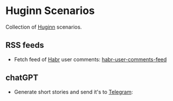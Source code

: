# Huginn Scenarios

Collection of [Huginn](https://github.com/huginn/huginn) scenarios.

## RSS feeds

+ Fetch feed of [Habr](https://habr.com) user comments: [habr-user-comments-feed](habr-com/user/habr-user-comments-feed.json)

## chatGPT

+ Generate short stories and send it's to [Telegram](https://telegram.org/):
